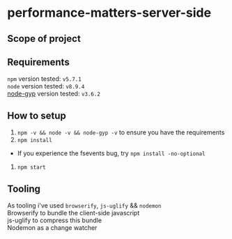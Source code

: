# performance-matters-server-side

## Scope of project

## Requirements
`npm` version tested: `v5.7.1`  
`node` version tested: `v8.9.4`  
[node-gyp](https://github.com/nodejs/node-gyp) version tested: `v3.6.2`

## How to setup
1. `` npm -v && node -v && node-gyp -v `` to ensure you have the requirements
1. `` npm install `` 
  * If you experience the fsevents bug, try `` npm install -no-optional ``
1. `` npm start `` 

## Tooling
As tooling i've used `browserify`, `js-uglify` && `nodemon`  
Browserify to bundle the client-side javascript  
js-uglify to compress this bundle  
Nodemon as a change watcher 

